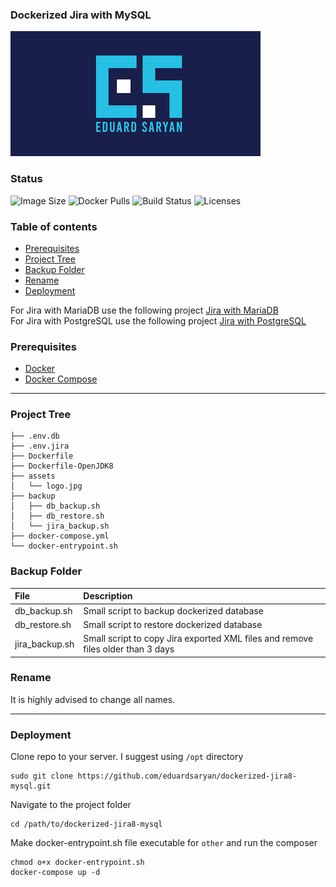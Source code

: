 ### Dockerized Jira with MySQL

![Logo](./assets/logo.png)

### Status
<img alt="Image Size" src="https://img.shields.io/docker/image-size/eduardsaryan/jira8-mysql" style="max-width:100%;"> <img alt="Docker Pulls" src="https://img.shields.io/docker/pulls/eduardsaryan/jira8-mysql" style="max-width:100%;"> <img alt="Build Status" src="https://img.shields.io/docker/cloud/build/eduardsaryan/jira8-mysql" style="max-width:100%;"> <img alt="Licenses" src="https://img.shields.io/badge/License-GPLv3-blue.svg" style="max-width:100%;">

### Table of contents
* [Prerequisites](#Prerequisites)
* [Project Tree](#Project-Tree)
* [Backup Folder](#Backup-Folder)
* [Rename](#Rename)
* [Deployment](#Deployment)

For Jira with MariaDB use the following project [Jira with MariaDB](https://github.com/eduardsaryan/dockerized-jira8-mariadb) <br>
For Jira with PostgreSQL use the following project [Jira with PostgreSQL](https://github.com/eduardsaryan/dockerized-jira8-postgresql)

### Prerequisites
*	[Docker](https://www.docker.com/)
*	[Docker Compose](https://docs.docker.com/compose/install/)
------

### Project Tree
```less
├── .env.db
├── .env.jira
├── Dockerfile
├── Dockerfile-OpenJDK8
├── assets
│   └── logo.jpg
├── backup
│   ├── db_backup.sh
│   ├── db_restore.sh
│   └── jira_backup.sh
├── docker-compose.yml
└── docker-entrypoint.sh
```

### Backup Folder
| File                        | Description                                                                           |
| :-------------------------- |:------------------------------------------------------------------------------------- |
| db_backup.sh   | Small script to backup dockerized database                                                         |
| db_restore.sh  | Small script to restore dockerized database                                                        |
| jira_backup.sh | Small script to copy Jira exported XML files and remove files older than 3 days                    |

### Rename
It is highly advised to change all names.

-----

### Deployment
Clone repo to your server. I suggest using ```/opt``` directory
```less
sudo git clone https://github.com/eduardsaryan/dockerized-jira8-mysql.git
```

Navigate to the project folder
```less
cd /path/to/dockerized-jira8-mysql
```

Make docker-entrypoint.sh file executable for ```other``` and run the composer

```less
chmod o+x docker-entrypoint.sh
docker-compose up -d
```
